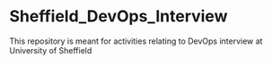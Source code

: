 # Sheffield_DevOps_Interview
This repository is meant for activities relating to DevOps interview at University of Sheffield
